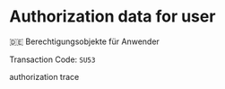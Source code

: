 # Authorization data for user

:de: Berechtigungsobjekte für Anwender

Transaction Code: `SU53`

authorization trace
